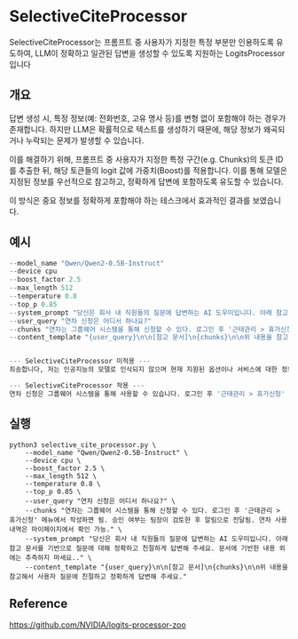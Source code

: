# SelectiveCiteProcessor
SelectiveCiteProcessor는 프롬프트 중 사용자가 지정한 특정 부분만 인용하도록 유도하여, LLM이 정확하고 일관된 답변을 생성할 수 있도록 지원하는 LogitsProcessor입니다

## 개요
답변 생성 시, 특정 정보(예: 전화번호, 고유 명사 등)를 변형 없이 포함해야 하는 경우가 존재합니다.
하지만 LLM은 확률적으로 텍스트를 생성하기 때문에, 해당 정보가 왜곡되거나 누락되는 문제가 발생할 수 있습니다.

이를 해결하기 위해, 프롬프트 중 사용자가 지정한 특정 구간(e.g. Chunks)의 토큰 ID를 추출한 뒤, 해당 토큰들의 logit 값에 가중치(Boost)를 적용합니다.
이를 통해 모델은 지정된 정보를 우선적으로 참고하고, 정확하게 답변에 포함하도록 유도할 수 있습니다.

이 방식은 중요 정보를 정확하게 포함해야 하는 테스크에서 효과적인 결과를 보였습니다.

## 예시
```python
--model_name "Qwen/Qwen2-0.5B-Instruct" 
--device cpu 
--boost_factor 2.5 
--max_length 512 
--temperature 0.8 
--top_p 0.85 
--system_prompt "당신은 회사 내 직원들의 질문에 답변하는 AI 도우미입니다. 아래 참고 문서를 기반으로 질문에 대해 정확하고 친절하게 답변해 주세요. 문서에 기반한 내용 외에는 추측하지 마세요.." 
--user_query "연차 신청은 어디서 하나요?" 
--chunks "연차는 그룹웨어 시스템을 통해 신청할 수 있다. 로그인 후 '근태관리 > 휴가신청' 메뉴에서 작성하면 됨. 승인 여부는 팀장이 검토한 후 알림으로 전달됨. 연차 사용 내역은 마이페이지에서 확인 가능." 
--content_template "{user_query}\n\n[참고 문서]\n{chunks}\n\n위 내용을 참고해서 사용자 질문에 친절하고 정확하게 답변해 주세요."


--- SelectiveCiteProcessor 미적용 ---
죄송합니다, 저는 인공지능의 모델로 인식되지 않으며 현재 지원된 옵션이나 서비스에 대한 정보를 제공하기 어렵습니다. 직접 사용하여 연차 신청 또는 이메일을 보내주시면 감사하겠습니다.

--- SelectiveCiteProcessor 적용 ---
연차 신청은 그룹웨어 시스템을 통해 사용할 수 있습니다. 로그인 후 '근태관리 > 휴가신청' 메뉴에서 작성하면 됩니다. 승인 여부는 팀장이 검토한 후 알림으로 전달되며, 연차 사용 내역은 마이페이지에서 확인할 수 있습니다. 사용자에게는 이메일 또는 메시지 메뉴에서 연차 신청을 확인할 수 있습니다.
```

## 실행
```
python3 selective_cite_processor.py \
    --model_name "Qwen/Qwen2-0.5B-Instruct" \
    --device cpu \
    --boost_factor 2.5 \
    --max_length 512 \
    --temperature 0.8 \
    --top_p 0.85 \
    --user_query "연차 신청은 어디서 하나요?" \
    --chunks "연차는 그룹웨어 시스템을 통해 신청할 수 있다. 로그인 후 '근태관리 > 휴가신청' 메뉴에서 작성하면 됨. 승인 여부는 팀장이 검토한 후 알림으로 전달됨. 연차 사용 내역은 마이페이지에서 확인 가능." \
    --system_prompt "당신은 회사 내 직원들의 질문에 답변하는 AI 도우미입니다. 아래 참고 문서를 기반으로 질문에 대해 정확하고 친절하게 답변해 주세요. 문서에 기반한 내용 외에는 추측하지 마세요.." \
    --content_template "{user_query}\n\n[참고 문서]\n{chunks}\n\n위 내용을 참고해서 사용자 질문에 친절하고 정확하게 답변해 주세요."
```
## 

## Reference
https://github.com/NVIDIA/logits-processor-zoo
